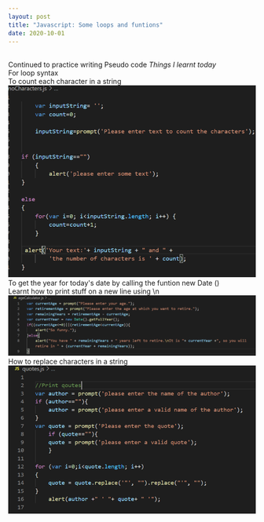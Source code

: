 ```yaml
---
layout: post
title: "Javascript: Some loops and funtions"
date: 2020-10-01
---
```



<br>Continued to practice writing Pseudo code
<em>Things I learnt today</em>
<br>For loop syntax
<br>To count each character in a string
<img src="/images/noCharacters.png" alt="code for counting number of characters">
<br>To get the year for today's date by calling the funtion new Date ()
<br>Learnt how to print stuff on a new line using \n
<img src="/images/ageCalculator.png" alt="code for showing retirement age calculator and how to extract the year using new Date function">
How to replace characters in a string
<img src="/images/quotes.png" alt="code with replacing special characters">


